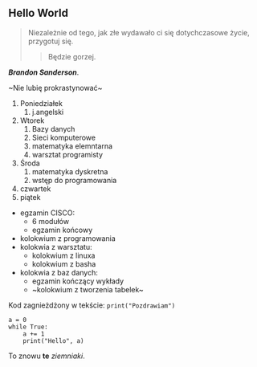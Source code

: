 ## Hello World 

>Niezależnie od tego, jak złe wydawało ci się dotychczasowe życie, przygotuj się.
>>Będzie gorzej.


***Brandon Sanderson***.

~Nie lubię prokrastynować~

1. Poniedziałek
	1. j.angelski
2. Wtorek
	1. Bazy danych
	2. Sieci komputerowe
	3. matematyka elemntarna
	4. warsztat programisty
5. Środa
	1. matematyka dyskretna
	2. wstęp do programowania
7. czwartek
8. piątek

- egzamin CISCO:
	- 6 modułów
	- egzamin końcowy
- kolokwium z programowania
- kolokwia z warsztatu:
	- kolokwium z linuxa
	- kolokwium z basha
- kolokwia z baz danych:
	- egzamin kończący wykłady
	- ~kolokwium z tworzenia tabelek~


Kod zagnieżdżony w tekście: `print("Pozdrawiam")`
		
~~~
a = 0
while True:
	a += 1
	print("Hello", a)
~~~

To znowu **te** *ziemniaki*.

